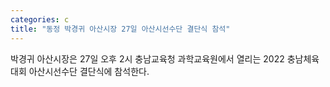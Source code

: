```yaml
---
categories: c
title: "동정 박경귀 아산시장 27일 아산시선수단 결단식 참석"
---
```

박경귀 아산시장은 27일 오후 2시 충남교육청 과학교육원에서 열리는 2022 충남체육대회 아산시선수단 결단식에 참석한다.